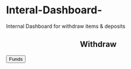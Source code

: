 # Interal-Dashboard-
Internal Dashboard for withdraw items &amp; deposits 


<!DOCTYPE html> 
<html>
<body> 
  
  <h2 style = "text-align: center;"><b> Withdraw <b></h2>
    <p iD = 'x'></p> 
    <p iD = 'y'></p>
    <button onclick = "document.getElementById('x')> Item</button>
    <button onclick = "document.getElementById('y')> Funds</button>
    

  </body>
  </html>
    
